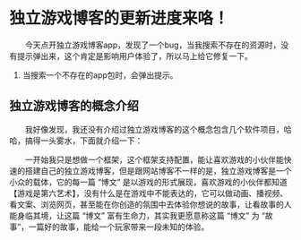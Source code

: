 # 独立游戏博客的更新进度来咯！

&emsp;&emsp;今天点开独立游戏博客app，发现了一个bug，当我搜索不存在的资源时，没有提示弹出来，这个肯定是影响用户体验了，所以马上给它修复一下。

1. 当搜索一个不存在的app包时，会弹出提示。

## 独立游戏博客的概念介绍

&emsp;&emsp;我好像发现，我还没有介绍过独立游戏博客的这个概念包含几个软件项目，哈哈，搞得一头雾水，下面就介绍一下：

&emsp;&emsp;一开始我只是想做一个框架，这个框架支持配置，能让喜欢游戏的小伙伴能快速的搭建自己的独立游戏博客，但是跟网站博客不一样的是，独立游戏博客是一个小众的载体，它的每一篇 “博文” 是以游戏的形式展现，喜欢游戏的小伙伴都知道【游戏是第六艺术】，没有什么是在游戏中不能表达的，它可以做动画、播视频、看文案、浏览网页，甚至能在你创造的氛围中去体验你想说的故事，让看故事的人能身临其境，让这篇 “博文” 富有生命力，其实我更愿意称这篇 “博文” 为 “故事”，一篇好的故事，能给一个玩家带来一段未知的体验。
